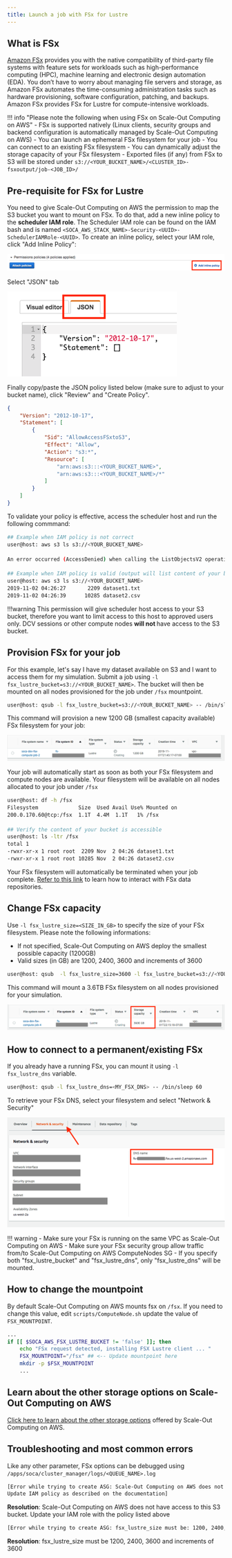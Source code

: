 ```yaml
---
title: Launch a job with FSx for Lustre
---
```


## What is FSx
[Amazon FSx](https://aws.amazon.com/fsx/) provides you with the native compatibility of third-party file systems with feature sets for workloads such as high-performance computing (HPC), machine learning and electronic design automation (EDA). You don’t have to worry about managing file servers and storage, as Amazon FSx automates the time-consuming administration tasks such as hardware provisioning, software configuration, patching, and backups.
Amazon FSx provides FSx for Lustre for compute-intensive workloads. 

!!! info "Please note the following when using FSx on Scale-Out Computing on AWS"
    - FSx is supported natively (Linux clients, security groups and backend configuration is automatically managed by Scale-Out Computing on AWS)
    - You can launch an ephemeral FSx filesystem for your job
    - You can connect to an existing FSx filesystem
    - You can dynamically adjust the storage capacity of your FSx filesystem
    - Exported files (if any) from FSx to S3 will be stored under `s3://<YOUR_BUCKET_NAME>/<CLUSTER_ID>-fsxoutput/job-<JOB_ID>/`

## Pre-requisite for FSx for Lustre

You need to give Scale-Out Computing on AWS the permission to map the S3 bucket you want to mount on FSx. To do that, add a new inline policy to the **scheduler IAM role**. The Scheduler IAM role can be found on the IAM bash and is named `<SOCA_AWS_STACK_NAME>-Security-<UUID>-SchedulerIAMRole-<UUID>`.
To create an inline policy, select your IAM role, click "Add Inline Policy":

![](../imgs/fsx-4.png)

Select "JSON" tab

![](../imgs/fsx-5.png)

Finally copy/paste the JSON policy listed below (make sure to adjust to your bucket name), click "Review" and "Create Policy".
~~~json
{
    "Version": "2012-10-17",
    "Statement": [
        {
            "Sid": "AllowAccessFSxtoS3",
            "Effect": "Allow",
            "Action": "s3:*",
            "Resource": [
                "arn:aws:s3:::<YOUR_BUCKET_NAME>",
                "arn:aws:s3:::<YOUR_BUCKET_NAME>/*"
            ]
        }
    ]
}
~~~

To validate your policy is effective, access the scheduler host and run the following commmand:

~~~bash
## Example when IAM policy is not correct
user@host: aws s3 ls s3://<YOUR_BUCKET_NAME>

An error occurred (AccessDenied) when calling the ListObjectsV2 operation: Access Denied

## Example when IAM policy is valid (output will list content of your bucket)
user@host: aws s3 ls s3://<YOUR_BUCKET_NAME>
2019-11-02 04:26:27       2209 dataset1.txt
2019-11-02 04:26:39      10285 dataset2.csv
~~~

!!!warning 
    This permission will give scheduler host access to your S3 bucket, therefore you want to limit access to this host to approved users only.
    DCV sessions or other compute nodes <strong> will not </strong> have access to the S3 bucket.


## Provision FSx for your job

For this example, let's say I have my dataset available on S3 and I want to access them for my simulation.
Submit a job using `-l fsx_lustre_bucket=s3://<YOUR_BUCKET_NAME>`. The bucket will then be mounted on all nodes provisioned for the job under `/fsx` mountpoint.

~~~bash
user@host: qsub -l fsx_lustre_bucket=s3://<YOUR_BUCKET_NAME> -- /bin/sleep 600
~~~

This command will provision a new 1200 GB (smallest capacity available) FSx filesystem for your job:

![](../imgs/fsx-1.png)

Your job will automatically start as soon as both your FSx filesystem and compute nodes are available. Your filesystem will be available on all nodes allocated to your job under `/fsx`

~~~bash
user@host: df -h /fsx
Filesystem             Size  Used Avail Use% Mounted on
200.0.170.60@tcp:/fsx  1.1T  4.4M  1.1T   1% /fsx

## Verify the content of your bucket is accessible
user@host: ls -ltr /fsx
total 1
-rwxr-xr-x 1 root root  2209 Nov  2 04:26 dataset1.txt
-rwxr-xr-x 1 root root 10285 Nov  2 04:26 dataset2.csv
~~~

Your FSx filesystem will automatically be terminated when your job complete. [Refer to this link](https://docs.aws.amazon.com/fsx/latest/LustreGuide/fsx-data-repositories.html) to learn how to interact with FSx data repositories. 


## Change FSx capacity

Use `-l fsx_lustre_size=<SIZE_IN_GB>` to specify the size of your FSx filesystem. Please note the following informations:
- If not specified, Scale-Out Computing on AWS deploy the smallest possible capacity (1200GB)
- Valid sizes (in GB) are 1200, 2400, 3600 and increments of 3600

~~~bash
user@host: qsub  -l fsx_lustre_size=3600 -l fsx_lustre_bucket=s3://<YOUR_S3_BUCKET> -- /bin/sleep 600
~~~

This command will mount a 3.6TB FSx filesystem on all nodes provisioned for your simulation.

![](../imgs/fsx-2.png)

## How to connect to a permanent/existing FSx 

If you already have a running FSx, you can mount it using `-l fsx_lustre_dns` variable.

~~~bash
user@host: qsub -l fsx_lustre_dns=<MY_FSX_DNS> -- /bin/sleep 60
~~~

To retrieve your FSx DNS, select your filesystem and select "Network & Security"

![](../imgs/fsx-3.png)

!!! warning
    - Make sure your FSx is running on the same VPC as Scale-Out Computing on AWS</li>
    - Make sure your FSx security group allow traffic from/to Scale-Out Computing on AWS ComputeNodes SG</li>
    - If you specify both "fsx_lustre_bucket" and "fsx_lustre_dns", only "fsx_lustre_dns" will be mounted.</li>



## How to change the mountpoint

By default Scale-Out Computing on AWS mounts fsx on `/fsx`. If you need to change this value, edit `scripts/ComputeNode.sh` update the value of `FSX_MOUNTPOINT`.

~~~bash hl_lines="4"
...
if [[ $SOCA_AWS_FSX_LUSTRE_BUCKET != 'false' ]]; then
    echo "FSx request detected, installing FSX Lustre client ... "
    FSX_MOUNTPOINT="/fsx" ## <-- Update mountpoint here
    mkdir -p $FSX_MOUNTPOINT
    ...
~~~

## Learn about the other storage options on Scale-Out Computing on AWS
[Click here to learn about the other storage options](../understand-storage-backend-options-scratch/) offered by Scale-Out Computing on AWS.

## Troubleshooting and most common errors

Like any other parameter, FSx options can be debugged using `/apps/soca/cluster_manager/logs/<QUEUE_NAME>.log`

~~~bash
[Error while trying to create ASG: Scale-Out Computing on AWS does not have access to this bucket. 
Update IAM policy as described on the documentation]
~~~

**Resolution**: Scale-Out Computing on AWS does not have access to this S3 bucket. Update your IAM role with the policy listed above

~~~bash
[Error while trying to create ASG: fsx_lustre_size must be: 1200, 2400, 3600, 7200, 10800]
~~~
**Resolution**: fsx_lustre_size must be 1200, 2400, 3600 and increments of 3600
